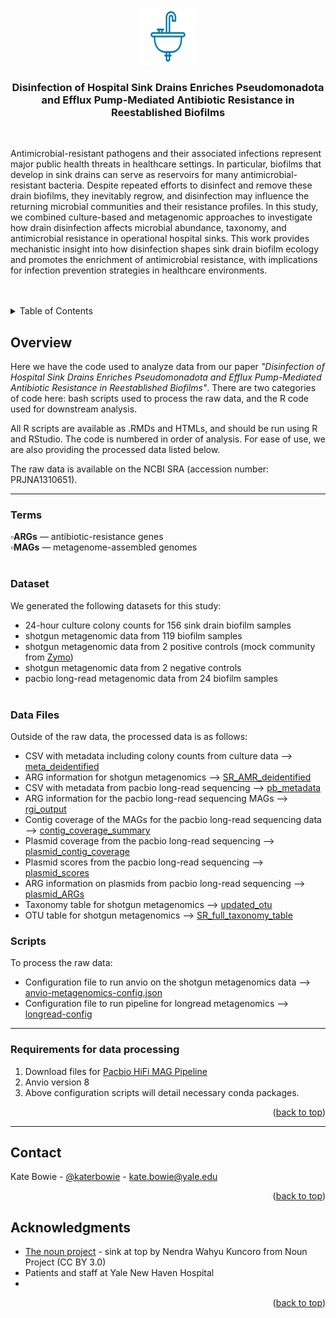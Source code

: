 <!-- Improved compatibility of back to top link: See: https://github.com/othneildrew/Best-README-Template/pull/73 -->
<a id="readme-top"></a>
<!--
*** Thanks for checking out the Best-README-Template. If you have a suggestion
*** that would make this better, please fork the repo and create a pull request
*** or simply open an issue with the tag "enhancement".
*** Don't forget to give the project a star!
*** Thanks again! Now go create something AMAZING! :D
-->



<!-- PROJECT SHIELDS -->
<!--
*** I'm using markdown "reference style" links for readability.
*** Reference links are enclosed in brackets [ ] instead of parentheses ( ).
*** See the bottom of this document for the declaration of the reference variables
*** for contributors-url, forks-url, etc. This is an optional, concise syntax you may use.
*** https://www.markdownguide.org/basic-syntax/#reference-style-links



<!-- PROJECT LOGO -->
<br />
<div align="center">
  <a href="https://github.com/katebowie/virasept">
    <img src="images/sink.png" alt="Logo" width="90" height="90">
  </a>

<h3 align="center">Disinfection of Hospital Sink Drains Enriches Pseudomonadota and Efflux Pump-Mediated Antibiotic Resistance in Reestablished Biofilms</h3><br>

  <p align="left">
Antimicrobial-resistant pathogens and their associated infections represent major public health threats in healthcare settings. In particular, biofilms that develop in sink drains can serve as reservoirs for many antimicrobial-resistant bacteria. Despite repeated efforts to disinfect and remove these drain biofilms, they inevitably regrow, and disinfection may influence the returning microbial communities and their resistance profiles. In this study, we combined culture-based and metagenomic approaches to investigate how drain disinfection affects microbial abundance, taxonomy, and antimicrobial resistance in operational hospital sinks. This work provides mechanistic insight into how disinfection shapes sink drain biofilm ecology and promotes the enrichment of antimicrobial resistance, with implications for infection prevention strategies in healthcare environments.    
    <br />
    <br />
    <br />
  </p>
</div>



<!-- TABLE OF CONTENTS -->
<details>
  <summary>Table of Contents</summary>
  <ol>
    <li>
      <a href="#overview">Overview</a>
      <ul>
        <li><a href="#terms">Terms</a></li>
        <li><a href="#dataset">Dataset</a></li>
        <li><a href="#data-files">Data Files</a></li>
        <li><a href="#scripts">Scripts</a></li>
      </ul>
    </li>
    <li>
      <a href="#requirements">Requirements</a>
      <ul>
        <li><a href="#prerequisites">Prerequisites</a></li>
        <li><a href="#installation">Installation</a></li>
      </ul>
    </li>
    <li><a href="#contact">Contact</a></li>
    <li><a href="#acknowledgments">Acknowledgments</a></li>
  </ol>
</details>




<!-- Overview -->
## Overview

Here we have the code used to analyze data from our paper <i>"Disinfection of Hospital Sink Drains Enriches Pseudomonadota and Efflux Pump-Mediated Antibiotic Resistance in Reestablished Biofilms"</i>. There are two categories of code here: bash scripts used to process the raw data, and the R code used for downstream analysis. 

All R scripts are available as .RMDs and HTMLs, and should be run using R and RStudio. The code is numbered in order of analysis. For ease of use, we are also providing the processed data listed below. 

The raw data is available on the NCBI SRA (accession number: PRJNA1310651). 

---

### Terms

▫️<b>ARGs</b> — antibiotic-resistance genes<br>
▫️<b>MAGs</b> — metagenome-assembled genomes <br><br>



### Dataset

We generated the following datasets for this study:
* 24-hour culture colony counts for 156 sink drain biofilm samples 
* shotgun metagenomic data from 119 biofilm samples
* shotgun metagenomic data from 2 positive controls (mock community from [Zymo](https://www.zymoresearch.com/collections/zymobiomics-microbial-community-standards/products/zymobiomics-microbial-community-standard))
* shotgun metagenomic data from 2 negative controls
* pacbio long-read metagenomic data from 24 biofilm samples<br><br>


### Data Files

Outside of the raw data, the processed data is as follows:
* CSV with metadata including colony counts from culture data --> [meta_deidentified](https://github.com/katebowie/virasept/blob/main/meta_deidentified.csv)
* ARG information for shotgun metagenomics --> [SR_AMR_deidentified](https://github.com/katebowie/virasept/blob/main/SR_merged_AMR_deidentified.csv)
* CSV with metadata from pacbio long-read sequencing --> [pb_metadata](https://github.com/katebowie/virasept/blob/main/pb_metadata_deidentified.xlsx)
* ARG information for the pacbio long-read sequencing MAGs --> [rgi_output](https://github.com/katebowie/virasept/blob/main/all_rgi_output_parsed.csv)
* Contig coverage of the MAGs for the pacbio long-read sequencing data --> [contig_coverage_summary](https://github.com/katebowie/virasept/blob/main/contig_coverage_summary.csv)
* Plasmid coverage from the pacbio long-read sequencing --> [plasmid_contig_coverage](https://github.com/katebowie/virasept/blob/main/plasmid_contig_coverage.tsv)
* Plasmid scores from the pacbio long-read sequencing --> [plasmid_scores](https://github.com/katebowie/virasept/blob/main/plasmid_scores.tsv)
* ARG information on plasmids from pacbio long-read sequencing --> [plasmid_ARGs](https://github.com/katebowie/virasept/blob/main/plasmid_ARGs.tsv)
* Taxonomy table for shotgun metagenomics --> [updated_otu](http://files.gersteinlab.org/public-docs/2025/10.23/updated_otu.csv)
* OTU table for shotgun metagenomics --> [SR_full_taxonomy_table](http://files2.gersteinlab.org/public-docs/2025/10.23/SR_new_full_taxonomy_table.tsv)




### Scripts


To process the raw data:
* Configuration file to run anvio on the shotgun metagenomics data --> [anvio-metagenomics-config.json](https://github.com/katebowie/virasept/blob/main/anvio-metagenomics-config.json)
* Configuration file to run pipeline for longread metagenomics --> [longread-config](https://github.com/katebowie/virasept/blob/main/longread_config.yaml)


---

### Requirements for data processing

1. Download files for [Pacbio HiFi MAG Pipeline](https://github.com/PacificBiosciences/pb-metagenomics-tools/blob/master/docs/Tutorial-HiFi-MAG-Pipeline.md)
2. Anvio version 8
3. Above configuration scripts will detail necessary conda packages. 

<p align="right">(<a href="#readme-top">back to top</a>)</p>


---

<!-- CONTACT -->
## Contact

Kate Bowie - [@katerbowie](https://twitter.com/katerbowie) - kate.bowie@yale.edu

<p align="right">(<a href="#readme-top">back to top</a>)</p>



<!-- ACKNOWLEDGMENTS -->
## Acknowledgments

* [The noun project](https://thenounproject.com) - sink at top by Nendra Wahyu Kuncoro from Noun Project (CC BY 3.0)
* Patients and staff at Yale New Haven Hospital
* []()

<p align="right">(<a href="#readme-top">back to top</a>)</p>



<!-- MARKDOWN LINKS & IMAGES -->
<!-- https://www.markdownguide.org/basic-syntax/#reference-style-links -->
[contributors-shield]: https://img.shields.io/github/contributors/katebowie/virasept.svg?style=for-the-badge
[contributors-url]: https://github.com/katebowie/virasept/graphs/contributors
[forks-shield]: https://img.shields.io/github/forks/katebowie/virasept.svg?style=for-the-badge
[forks-url]: https://github.com/katebowie/virasept/network/members
[stars-shield]: https://img.shields.io/github/stars/katebowie/virasept.svg?style=for-the-badge
[stars-url]: https://github.com/katebowie/virasept/stargazers
[issues-shield]: https://img.shields.io/github/issues/katebowie/virasept.svg?style=for-the-badge
[issues-url]: https://github.com/katebowie/virasept/issues
[license-shield]: https://img.shields.io/github/license/katebowie/virasept.svg?style=for-the-badge
[license-url]: https://github.com/katebowie/virasept/blob/master/LICENSE.txt
[linkedin-shield]: https://img.shields.io/badge/-LinkedIn-black.svg?style=for-the-badge&logo=linkedin&colorB=555
[linkedin-url]: https://linkedin.com/in/linkedin_username
[product-screenshot]: images/screenshot.png
<!-- Shields.io badges. You can a comprehensive list with many more badges at: https://github.com/inttter/md-badges -->
[Next.js]: https://img.shields.io/badge/next.js-000000?style=for-the-badge&logo=nextdotjs&logoColor=white
[Next-url]: https://nextjs.org/
[React.js]: https://img.shields.io/badge/React-20232A?style=for-the-badge&logo=react&logoColor=61DAFB
[React-url]: https://reactjs.org/
[Vue.js]: https://img.shields.io/badge/Vue.js-35495E?style=for-the-badge&logo=vuedotjs&logoColor=4FC08D
[Vue-url]: https://vuejs.org/
[Angular.io]: https://img.shields.io/badge/Angular-DD0031?style=for-the-badge&logo=angular&logoColor=white
[Angular-url]: https://angular.io/
[Svelte.dev]: https://img.shields.io/badge/Svelte-4A4A55?style=for-the-badge&logo=svelte&logoColor=FF3E00
[Svelte-url]: https://svelte.dev/
[Laravel.com]: https://img.shields.io/badge/Laravel-FF2D20?style=for-the-badge&logo=laravel&logoColor=white
[Laravel-url]: https://laravel.com
[Bootstrap.com]: https://img.shields.io/badge/Bootstrap-563D7C?style=for-the-badge&logo=bootstrap&logoColor=white
[Bootstrap-url]: https://getbootstrap.com
[JQuery.com]: https://img.shields.io/badge/jQuery-0769AD?style=for-the-badge&logo=jquery&logoColor=white
[JQuery-url]: https://jquery.com 
